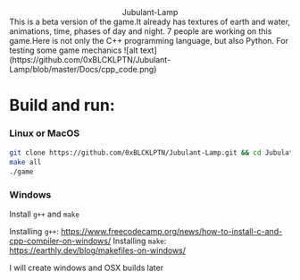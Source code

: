 <div align="center">Jubulant-Lamp</div>
This is a beta version of the game.It already has textures of earth and water, animations, time, phases of day and night. 7 people are working on this game.Here is not only the C++ programming language, but also Python. For testing some game mechanics
![alt text](https://github.com/0xBLCKLPTN/Jubulant-Lamp/blob/master/Docs/cpp_code.png)

# Build and run:

### Linux or MacOS
```sh
git clone https://github.com/0xBLCKLPTN/Jubulant-Lamp.git && cd Jubulat-Lamb
make all
./game
```

### Windows
Install ```g++``` and ```make```

Installing ```g++```: https://www.freecodecamp.org/news/how-to-install-c-and-cpp-compiler-on-windows/
Installing ```make```: https://earthly.dev/blog/makefiles-on-windows/

I will create windows and OSX builds later

